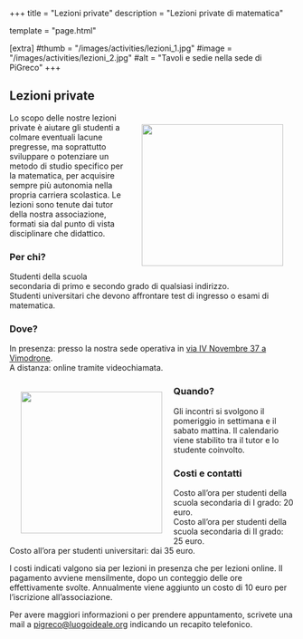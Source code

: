 +++
title = "Lezioni private"
description = "Lezioni private di matematica"

template = "page.html"

[extra]
#thumb = "/images/activities/lezioni_1.jpg"
#image = "/images/activities/lezioni_2.jpg"
#alt = "Tavoli e sedie nella sede di PiGreco"
+++

## Lezioni private

<img src="/images/activities/lezioni_2.jpg" style="float: right; margin: 20px; width: 250px;">

Lo scopo delle nostre lezioni private è aiutare gli studenti a colmare eventuali lacune pregresse, ma soprattutto sviluppare o potenziare un metodo di studio specifico per la matematica, per acquisire sempre più autonomia nella propria carriera scolastica.
Le lezioni sono tenute dai tutor della nostra associazione, formati sia dal punto di vista disciplinare che didattico.


### Per chi?

Studenti della scuola secondaria di primo e secondo grado di qualsiasi indirizzo.  
Studenti universitari che devono affrontare test di ingresso o esami di matematica.


### Dove?
In presenza: presso la nostra sede operativa in [via IV Novembre 37 a Vimodrone](https://goo.gl/maps/haRkaJpfMVYaetLx8).  
A distanza: online tramite videochiamata.


<img src="/images/activities/lezioni_1.jpg" style="float: left; margin: 20px; width: 250px;">

### Quando?
Gli incontri si svolgono il pomeriggio in settimana e il sabato mattina. Il calendario viene stabilito tra il tutor e lo studente coinvolto.

### Costi e contatti
Costo all’ora per studenti della scuola secondaria di I grado: 20 euro.  
Costo all’ora per studenti della scuola secondaria di II grado: 25 euro.  
Costo all’ora per studenti universitari: dai 35 euro.  

I costi indicati valgono sia per lezioni in presenza che per lezioni online.
Il pagamento avviene mensilmente, dopo un conteggio delle ore effettivamente svolte.
Annualmente viene aggiunto un costo di 10 euro per l’iscrizione all’associazione.

Per avere maggiori informazioni o per prendere appuntamento, scrivete una mail a <pigreco@luogoideale.org> indicando un recapito telefonico. 

